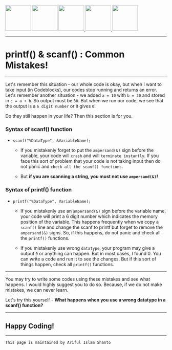<a href = "https://shanto-swe029.github.io/programmingnotes"> <img src = "https://shanto-swe029.github.io/newgitphoto/home.png" height = "80" align = "left"> </a>
<a href = "https://shanto-swe029.github.io/programmingnotes"> <img src = "https://shanto-swe029.github.io/newgitphoto/programmingnotes.png" height = "80" align = "left"> </a>
<a href = "https://shanto-swe029.github.io/mathematicsnotes"> <img src = "https://shanto-swe029.github.io/newgitphoto/mathematicsnotes.png" height = "80"> </a>
<a href = "https://shanto-swe029.github.io/programmingproblems"> <img src = "https://shanto-swe029.github.io/newgitphoto/programmingproblems.png" height = "80"> </a>
<a href = "https://shanto-swe029.github.io/must-do-math-cp/home"> <img src = "https://shanto-swe029.github.io/newgitphoto/mustdomathforcp.png" height = "80"> </a>

***


# printf() & scanf() : Common Mistakes!

***

Let's remember this situation - our whole code is okay, but when I want to take input (in Codeblocks), our codes stop running and returns an error.
<br>
Let's remember another situation - we added `a = 10` with `b = 20` and stored in `c = a + b`. So output must be `30`. But when we run our code,
we see that the output is a `6 digit number` or it gives `0`!
<br>

Do they still happen in your life? Then this section is for you.
<br>

### Syntax of scanf() function

- `scanf("%DataType", &VariableName);`

    - If you mistakenly forget to put the `ampersand(&)` sign before the variable, your code will `crash` and will `terminate instantly`.
    If you face this sort of problem that your code is not taking input then do not panic and `check all the scanf() functions`.
    
    - But **if you are scanning a string, you must not use `ampersand(&)`!**

### Syntax of printf() function

- `printf("%DataType", VariableName);`

    - If you mistakenly use an `ampersand(&)` sign before the variable name, your code will print a 6 digit number which indicates the memory 
    position of the variable. This happens frequently when we copy a `scanf()` line and change the scanf to printf but forget to remove the 
    `ampersand(&)` signs. So, if this happens, do not panic and check all the `printf()` functions.
    
    - If you mistakenly use wrong `datatype`, your program may give a output `0` or anything can happen. But in most cases, I found 0. You can write 
    a code and run it to see the changes. But if this sort of things happen, check all `printf()` functions.


***

You may try to write some codes using these mistakes and see what happens. I would highly suggest you to do so. Because, if we do not make mistakes, 
we can never learn.
<br>

Let's try this yourself - **What happens when you use a wrong datatype in a scanf() function?**

***

## Happy Coding!

***

`This page is maintained by Ariful Islam Shanto`








